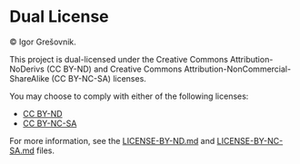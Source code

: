 
# Dual License

© Igor Grešovnik.

This project is dual-licensed under the Creative Commons Attribution-NoDerivs (CC BY-ND) and Creative Commons Attribution-NonCommercial-ShareAlike (CC BY-NC-SA) licenses.

You may choose to comply with either of the following licenses:

* [CC BY-ND](LICENSE-BY-ND.md)
* [CC BY-NC-SA](LICENSE-BY-NC-SA.md)

For more information, see the [LICENSE-BY-ND.md](./LICENSE-BY-ND.md) and [LICENSE-BY-NC-SA.md](./LICENSE-BY-NC-SA.md) files.
